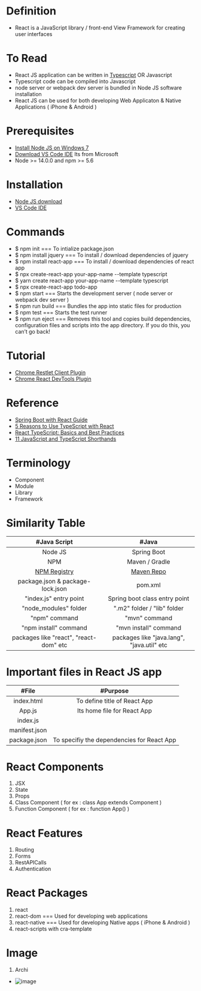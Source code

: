 # Definition
* React is a JavaScript library / front-end View Framework for creating user interfaces

# To Read
* React JS application can be written in [Typescript](https://www.typescriptlang.org/) OR Javascript
* Typescript code can be compiled into Javascript 
* node server or webpack dev server is bundled in Node JS software installation
* React JS can be used for both developing Web Applicaton & Native Applications ( iPhone & Android )

# Prerequisites
* [Install Node JS on Windows 7](https://www.centennialsoftwaresolutions.com/post/install-node-js-on-windows-7)
* [Download VS Code IDE](https://code.visualstudio.com/#alt-downloads) Its from Microsoft
* Node >= 14.0.0 and npm >= 5.6

# Installation
* [Node JS download](https://nodejs.org/en/)
* [VS Code IDE](https://code.visualstudio.com/#alt-downloads)

# Commands
* $ npm init === To intialize package.json
* $ npm install jquery === To install / download dependencies of jquery
* $ npm install react-app === To install / download dependencies of react app
* $ npx create-react-app your-app-name --template typescript
* $ yarn create react-app your-app-name --template typescript
* $ npx create-react-app todo-app
* $ npm start === Starts the development server ( node server or webpack dev server )
* $ npm run build === Bundles the app into static files for production
* $ npm test === Starts the test runner
* $ npm run eject === Removes this tool and copies build dependencies, configuration files
    and scripts into the app directory. If you do this, you can’t go back!

# Tutorial
* [Chrome Restlet Client Plugin](https://chrome.google.com/webstore/detail/talend-api-tester-free-ed/aejoelaoggembcahagimdiliamlcdmfm?hl=en)
* [Chrome React DevTools Plugin](https://chrome.google.com/webstore/detail/react-developer-tools/fmkadmapgofadopljbjfkapdkoienihi?hl=en)

# Reference
* [Spring Boot with React Guide](https://github.com/in28minutes/full-stack-with-react-and-spring-boot)
* [5 Reasons to Use TypeScript with React](https://blog.bitsrc.io/5-strong-reasons-to-use-typescript-with-react-bc987da5d907)
* [React TypeScript: Basics and Best Practices](https://blog.bitsrc.io/react-typescript-cheetsheet-2b6fa2cecfe2)
* [11 JavaScript and TypeScript Shorthands](https://blog.bitsrc.io/11-javascript-and-typescript-shorthands-you-should-know-690a002674e0)


# Terminology
* Component
* Module
* Library
* Framework

# Similarity Table
| #Java Script | #Java | 
| :---: | :---: | 
| Node JS   | Spring Boot | 
| NPM | Maven / Gradle |
| [NPM Registry](https://www.npmjs.com/) | [Maven Repo](https://mvnrepository.com/)|
| package.json & package-lock.json| pom.xml |
| "index.js" entry point | Spring boot class entry point|
| "node_modules" folder | ".m2" folder / "lib" folder |
| "npm" command | "mvn" command |
| "npm install" command  | "mvn install" command |
| packages like "react", "react-dom" etc | packages like "java.lang", "java.util" etc|

# Important files in React JS app
| #File | #Purpose | 
| :---: | :---: | 
| index.html   | To define title of React App | 
| App.js |  Its home file for React App|
| index.js |  |
| manifest.json |  |
| package.json | To specifiy the dependencies for React App |

# React Components
1. JSX
2. State
3. Props
4. Class Component ( for ex : class App extends Component )
5. Function Component ( for ex : function App() )

# React Features
1. Routing
2. Forms
3. RestAPICalls
4. Authentication

# React Packages
1. react
2. react-dom === Used for developing web applications
3. react-native === Used for developing Native apps ( iPhone & Android )
4. react-scripts with cra-template

# Image
1. Archi
* ![image](https://user-images.githubusercontent.com/7721150/156160629-056f94f0-6684-4c1b-bb57-3ae78a87f34f.png)

